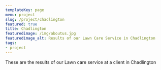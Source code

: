 ```yaml
---
templateKey: page
menu: project
slug: /project/chadlington
featured: true
title: Chadlington
featuredimage: /img/aboutus.jpg
featuredimage_alt: Results of our Lawn Care Service in Chadlington
tags:
- project
---
```

These are the results of our Lawn care service at a client in Chadlington



